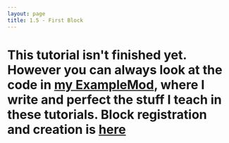 ```yaml
---
layout: page
title: 1.5 - First Block
---
```


# This tutorial isn't finished yet. However you can always look at the code in [my ExampleMod](https://github.com/Cadiboo/Example-Mod/), where I write and perfect the stuff I teach in these tutorials. Block registration and creation is [here](https://github.com/Cadiboo/Example-Mod/blob/f7493385a1d6e4b41fabb1f75e4ff942208ca97a/src/main/java/io/github/cadiboo/examplemod/ModEventSubscriber.java#L26-L27)
